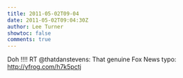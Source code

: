 ```yaml
---
title: 2011-05-02T09-04
date: 2011-05-02T09:04:30Z
author: Lee Turner
showtoc: false
comments: true
---
```


Doh !!!! RT @thatdanstevens: That genuine Fox News typo: http://yfrog.com/h7k5pctj

